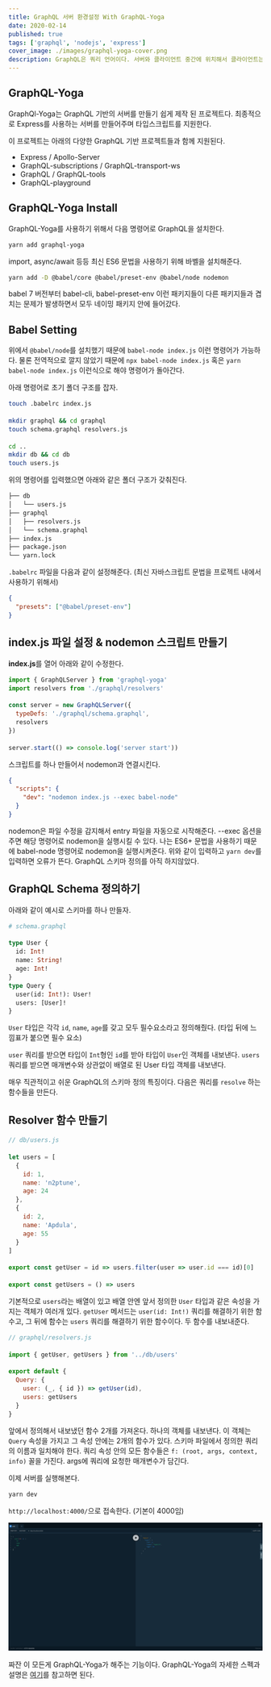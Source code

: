 ```yaml
---
title: GraphQL 서버 환경설정 With GraphQL-Yoga
date: 2020-02-14
published: true
tags: ['graphql', 'nodejs', 'express']
cover_image: ./images/graphql-yoga-cover.png
description: GraphQL은 쿼리 언어이다. 서버와 클라이언트 중간에 위치해서 클라이언트는 서버로부터 정말 필요한 데이터만 받을 수 있게 하고, 서버는 클라이언트가 필요로 하는 데이터만 내보낸다. (Over-Fetching 극복) 또한 기존의 REST로 구성 된 서버에서 여러 개의 데이터를 내보낼 때에는 클라이언트에서 서버로 여러번 요청하여 데이터를 받아낼 수 있겠지만은 GraphQL은 한 개의 쿼리로 여러 개의 데이터를 내가 갖고 싶은 데이터만을 서버에 요청할 수 있다.
---
```


## GraphQL-Yoga

GraphQl-Yoga는 GraphQL 기반의 서버를 만들기 쉽게 제작 된 프로젝트다. 최종적으로 Express를 사용하는 서버를 만들어주며 타입스크립트를 지원한다.

이 프로젝트는 아래의 다양한 GraphQL 기반 프로젝트들과 함께 지원된다.

- Express / Apollo-Server
- GraphQL-subscriptions / GraphQL-transport-ws
- GraphQL / GraphQL-tools
- GraphQL-playground

## GraphQL-Yoga Install

GraphQL-Yoga를 사용하기 위해서 다음 명령어로 GraphQL을 설치한다.

```sh
yarn add graphql-yoga
```

import, async/await 등등 최신 ES6 문법을 사용하기 위해 바벨을 설치해준다.

```sh
yarn add -D @babel/core @babel/preset-env @babel/node nodemon
```

babel 7 버전부터 babel-cli, babel-preset-env 이런 패키지들이 다른 패키지들과 겹치는 문제가 발생하면서 모두 네이밍 패키지 안에 들어갔다.

## Babel Setting

위에서 `@babel/node`를 설치했기 때문에 `babel-node index.js` 이런 명령어가 가능하다. 물론 전역적으로 깔지 않았기 때문에 `npx babel-node index.js` 혹은 `yarn babel-node index.js` 이런식으로 해야 명령어가 돌아간다.

아래 명령어로 초기 폴더 구조를 잡자.

```sh
touch .babelrc index.js

mkdir graphql && cd graphql
touch schema.graphql resolvers.js

cd ..
mkdir db && cd db
touch users.js
```

위의 명령어를 입력했으면 아래와 같은 폴더 구조가 갖춰진다.

```sh
├── db
│   └── users.js
├── graphql
│   ├── resolvers.js
│   └── schema.graphql
├── index.js
├── package.json
└── yarn.lock
```

`.babelrc` 파일을 다음과 같이 설정해준다. (최신 자바스크립트 문법을 프로젝트 내에서 사용하기 위해서)

```json
{
  "presets": ["@babel/preset-env"]
}
```

## index.js 파일 설정 & nodemon 스크립트 만들기

**index.js**를 열어 아래와 같이 수정한다.

```javascript
import { GraphQLServer } from 'graphql-yoga'
import resolvers from './graphql/resolvers'

const server = new GraphQLServer({
  typeDefs: './graphql/schema.graphql',
  resolvers
})

server.start(() => console.log('server start'))
```

스크립트를 하나 만들어서 nodemon과 연결시킨다.

```json
{
  "scripts": {
    "dev": "nodemon index.js --exec babel-node"
  }
}
```

nodemon은 파일 수정을 감지해서 entry 파일을 자동으로 시작해준다. --exec 옵션을 주면 해당 명령어로 nodemon을 실행시킬 수 있다. 나는 ES6+ 문법을 사용하기 때문에 babel-node 명령어로 nodemon을 실행시켜준다. 위와 같이 입력하고 `yarn dev`를 입력하면 오류가 뜬다. GraphQL 스키마 정의를 아직 하지않았다.

## GraphQL Schema 정의하기

아래와 같이 예시로 스키마를 하나 만들자.

```graphql
# schema.graphql

type User {
  id: Int!
  name: String!
  age: Int!
}
type Query {
  user(id: Int!): User!
  users: [User]!
}
```

`User` 타입은 각각 `id`, `name`, `age`를 갖고 모두 필수요소라고 정의해줬다. (타입 뒤에 느낌표가 붙으면 필수 요소)

`user` 쿼리를 받으면 타입이 `Int`형인 `id`를 받아 타입이 `User`인 객체를 내보낸다. `users` 쿼리를 받으면 매개변수와 상관없이 배열로 된 User 타입 객체를 내보낸다.

매우 직관적이고 쉬운 GraphQL의 스키마 정의 특징이다. 다음은 쿼리를 `resolve` 하는 함수들을 만든다.

## Resolver 함수 만들기

```javascript
// db/users.js

let users = [
  {
    id: 1,
    name: 'n2ptune',
    age: 24
  },
  {
    id: 2,
    name: 'Apdula',
    age: 55
  }
]

export const getUser = id => users.filter(user => user.id === id)[0]

export const getUsers = () => users
```

기본적으로 `users`라는 배열이 있고 배열 안엔 앞서 정의한 `User` 타입과 같은 속성을 가지는 객체가 여러개 있다. `getUser` 메서드는 `user(id: Int!)` 쿼리를 해결하기 위한 함수고, 그 뒤에 함수는 `users` 쿼리를 해결하기 위한 함수이다. 두 함수를 내보내준다.

```javascript
// graphql/resolvers.js

import { getUser, getUsers } from '../db/users'

export default {
  Query: {
    user: (_, { id }) => getUser(id),
    users: getUsers
  }
}
```

앞에서 정의해서 내보냈던 함수 2개를 가져온다. 하나의 객체를 내보낸다. 이 객체는 `Query` 속성을 가지고 그 속성 안에는 2개의 함수가 있다. 스키마 파일에서 정의한 쿼리의 이름과 일치해야 한다. 쿼리 속성 안의 모든 함수들은 `f: (root, args, context, info)` 꼴을 가진다. args에 쿼리에 요청한 매개변수가 담긴다.

이제 서버를 실행해본다.

```sh
yarn dev
```

`http://localhost:4000/`으로 접속한다. (기본이 4000임)

![graphql-playground](./images/graphql-playground.png)

짜잔 이 모든게 GraphQL-Yoga가 해주는 기능이다. GraphQL-Yoga의 자세한 스펙과 설명은 [여기](https://github.com/prisma-labs/graphql-yoga)를 참고하면 된다.
